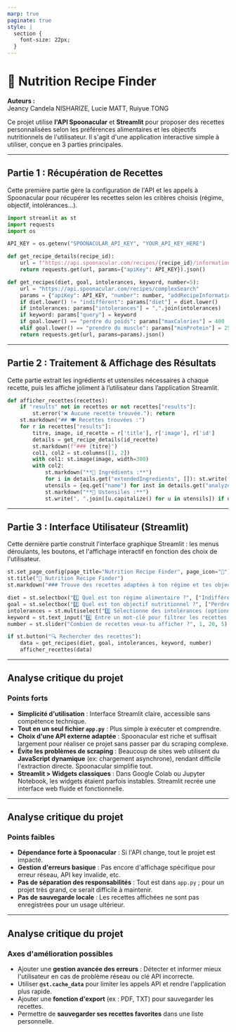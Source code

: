 ```yaml
---
marp: true
paginate: true
style: |
  section {
    font-size: 22px;
  }
---
```


# 🥗 Nutrition Recipe Finder

**Auteurs :**  
Jeancy Candela NISHARIZE, Lucie MATT, Ruiyue TONG


Ce projet utilise **l'API Spoonacular** et **Streamlit** pour proposer des recettes personnalisées selon les préférences alimentaires et les objectifs nutritionnels de l'utilisateur. Il s'agit d'une application interactive simple à utiliser, conçue en 3 parties principales.

---

##  Partie 1 : Récupération de Recettes 

Cette première partie gère la configuration de l'API et les appels à Spoonacular pour récupérer les recettes selon les critères choisis (régime, objectif, intolérances…).

```python
import streamlit as st
import requests
import os

API_KEY = os.getenv("SPOONACULAR_API_KEY", "YOUR_API_KEY_HERE")

def get_recipe_details(recipe_id):
    url = f"https://api.spoonacular.com/recipes/{recipe_id}/information"
    return requests.get(url, params={"apiKey": API_KEY}).json()

def get_recipes(diet, goal, intolerances, keyword, number=5):
    url = "https://api.spoonacular.com/recipes/complexSearch"
    params = {"apiKey": API_KEY, "number": number, "addRecipeInformation": True}
    if diet.lower() != "indifférent": params["diet"] = diet.lower()
    if intolerances: params["intolerances"] = ",".join(intolerances)
    if keyword: params["query"] = keyword
    if goal.lower() == "perdre du poids": params["maxCalories"] = 400
    elif goal.lower() == "prendre du muscle": params["minProtein"] = 25
    return requests.get(url, params=params).json()
```

---

## Partie 2 : Traitement & Affichage des Résultats 
Cette partie extrait les ingrédients et ustensiles nécessaires à chaque recette, puis les affiche joliment à l’utilisateur dans l’application Streamlit.


```python
def afficher_recettes(recettes):
    if "results" not in recettes or not recettes["results"]:
        st.error("❌ Aucune recette trouvée."); return
    st.markdown("## 🍽️ Recettes trouvées :")
    for r in recettes["results"]:
        titre, image, id_recette = r['title'], r['image'], r['id']
        details = get_recipe_details(id_recette)
        st.markdown(f"### {titre}")
        col1, col2 = st.columns([1, 2])
        with col1: st.image(image, width=300)
        with col2:
            st.markdown("**🧂 Ingrédients :**")
            for i in details.get("extendedIngredients", []): st.write(f"- {i['original']}")
            utensils = {eq.get("name") for inst in details.get("analyzedInstructions", []) for step in inst.get("steps", []) for eq in step.get("equipment", [])}
            st.markdown("**🔧 Ustensiles :**")
            st.write(", ".join([u.capitalize() for u in utensils]) if utensils else "Non spécifiés")
```

---

## Partie 3 : Interface Utilisateur (Streamlit)
Cette dernière partie construit l'interface graphique Streamlit : les menus déroulants, les boutons, et l'affichage interactif en fonction des choix de l'utilisateur.

```python
st.set_page_config(page_title="Nutrition Recipe Finder", page_icon="🥗")
st.title("🥗 Nutrition Recipe Finder")
st.markdown("### Trouve des recettes adaptées à ton régime et tes objectifs nutritionnels !")

diet = st.selectbox("1️⃣ Quel est ton régime alimentaire ?", ["Indifférent", "Végétarien", "Vegan"])
goal = st.selectbox("2️⃣ Quel est ton objectif nutritionnel ?", ["Perdre du poids", "Prendre du muscle"])
intolerances = st.multiselect("3️⃣ Sélectionne des intolérances (optionnel) :", ["Lactose", "Gluten", "Porc", "Sucre", "Arachide"])
keyword = st.text_input("4️⃣ Entre un mot-clé pour filtrer les recettes (ex: curry, soupe...)")
number = st.slider("Combien de recettes veux-tu afficher ?", 1, 20, 5)

if st.button("🔍 Rechercher des recettes"):
    data = get_recipes(diet, goal, intolerances, keyword, number)
    afficher_recettes(data)

```
---

##  Analyse critique du projet

### Points forts

- **Simplicité d'utilisation** : Interface Streamlit claire, accessible sans compétence technique.
- **Tout en un seul fichier `app.py`** : Plus simple à exécuter et comprendre.
- **Choix d'une API externe adaptée** : Spoonacular est riche et suffisait largement pour réaliser ce projet sans passer par du scraping complexe.
- **Évite les problèmes de scraping** : Beaucoup de sites web utilisent du **JavaScript dynamique** (ex: chargement asynchrone), rendant difficile l'extraction directe. Spoonacular simplifie tout.
- **Streamlit > Widgets classiques** : Dans Google Colab ou Jupyter Notebook, les widgets étaient parfois instables. Streamlit recrée une interface web fluide et fonctionnelle.
---

##  Analyse critique du projet

###  Points faibles


- **Dépendance forte à Spoonacular** : Si l'API change, tout le projet est impacté.
- **Gestion d'erreurs basique** : Pas encore d'affichage spécifique pour erreur réseau, API key invalide, etc.
- **Pas de séparation des responsabilités** : Tout est dans `app.py` ; pour un projet très grand, ce serait difficile à maintenir.
- **Pas de sauvegarde locale** : Les recettes affichées ne sont pas enregistrées pour un usage ultérieur.

---

## Analyse critique du projet

### Axes d'amélioration possibles

- Ajouter une **gestion avancée des erreurs** : Détecter et informer mieux l'utilisateur en cas de problème réseau ou clé API incorrecte.
- Utiliser **`@st.cache_data`** pour limiter les appels API et rendre l'application plus rapide.
- Ajouter une **fonction d'export** (ex : PDF, TXT) pour sauvegarder les recettes.
- Permettre de **sauvegarder ses recettes favorites** dans une liste personnelle.

